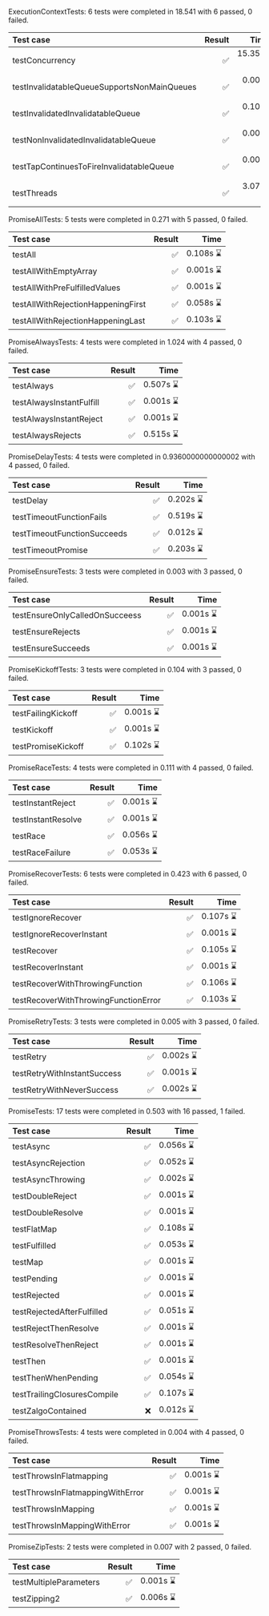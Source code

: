 ExecutionContextTests: 6 tests were completed in 18.541 with 6 passed, 0 failed.

| Test case | Result | Time |
| :--- | ---: | ---:  |
| testConcurrency | ✅ |15.354s ⌛️ |
| testInvalidatableQueueSupportsNonMainQueues | ✅ |0.002s ⌛️ |
| testInvalidatedInvalidatableQueue | ✅ |0.102s ⌛️ |
| testNonInvalidatedInvalidatableQueue | ✅ |0.007s ⌛️ |
| testTapContinuesToFireInvalidatableQueue | ✅ |0.001s ⌛️ |
| testThreads | ✅ |3.075s ⌛️ |

PromiseAllTests: 5 tests were completed in 0.271 with 5 passed, 0 failed.

| Test case | Result | Time |
| :--- | ---: | ---:  |
| testAll | ✅ |0.108s ⌛️ |
| testAllWithEmptyArray | ✅ |0.001s ⌛️ |
| testAllWithPreFulfilledValues | ✅ |0.001s ⌛️ |
| testAllWithRejectionHappeningFirst | ✅ |0.058s ⌛️ |
| testAllWithRejectionHappeningLast | ✅ |0.103s ⌛️ |

PromiseAlwaysTests: 4 tests were completed in 1.024 with 4 passed, 0 failed.

| Test case | Result | Time |
| :--- | ---: | ---:  |
| testAlways | ✅ |0.507s ⌛️ |
| testAlwaysInstantFulfill | ✅ |0.001s ⌛️ |
| testAlwaysInstantReject | ✅ |0.001s ⌛️ |
| testAlwaysRejects | ✅ |0.515s ⌛️ |

PromiseDelayTests: 4 tests were completed in 0.9360000000000002 with 4 passed, 0 failed.

| Test case | Result | Time |
| :--- | ---: | ---:  |
| testDelay | ✅ |0.202s ⌛️ |
| testTimeoutFunctionFails | ✅ |0.519s ⌛️ |
| testTimeoutFunctionSucceeds | ✅ |0.012s ⌛️ |
| testTimeoutPromise | ✅ |0.203s ⌛️ |

PromiseEnsureTests: 3 tests were completed in 0.003 with 3 passed, 0 failed.

| Test case | Result | Time |
| :--- | ---: | ---:  |
| testEnsureOnlyCalledOnSucceess | ✅ |0.001s ⌛️ |
| testEnsureRejects | ✅ |0.001s ⌛️ |
| testEnsureSucceeds | ✅ |0.001s ⌛️ |

PromiseKickoffTests: 3 tests were completed in 0.104 with 3 passed, 0 failed.

| Test case | Result | Time |
| :--- | ---: | ---:  |
| testFailingKickoff | ✅ |0.001s ⌛️ |
| testKickoff | ✅ |0.001s ⌛️ |
| testPromiseKickoff | ✅ |0.102s ⌛️ |

PromiseRaceTests: 4 tests were completed in 0.111 with 4 passed, 0 failed.

| Test case | Result | Time |
| :--- | ---: | ---:  |
| testInstantReject | ✅ |0.001s ⌛️ |
| testInstantResolve | ✅ |0.001s ⌛️ |
| testRace | ✅ |0.056s ⌛️ |
| testRaceFailure | ✅ |0.053s ⌛️ |

PromiseRecoverTests: 6 tests were completed in 0.423 with 6 passed, 0 failed.

| Test case | Result | Time |
| :--- | ---: | ---:  |
| testIgnoreRecover | ✅ |0.107s ⌛️ |
| testIgnoreRecoverInstant | ✅ |0.001s ⌛️ |
| testRecover | ✅ |0.105s ⌛️ |
| testRecoverInstant | ✅ |0.001s ⌛️ |
| testRecoverWithThrowingFunction | ✅ |0.106s ⌛️ |
| testRecoverWithThrowingFunctionError | ✅ |0.103s ⌛️ |

PromiseRetryTests: 3 tests were completed in 0.005 with 3 passed, 0 failed.

| Test case | Result | Time |
| :--- | ---: | ---:  |
| testRetry | ✅ |0.002s ⌛️ |
| testRetryWithInstantSuccess | ✅ |0.001s ⌛️ |
| testRetryWithNeverSuccess | ✅ |0.002s ⌛️ |

PromiseTests: 17 tests were completed in 0.503 with 16 passed, 1 failed.

| Test case | Result | Time |
| :--- | ---: | ---:  |
| testAsync | ✅ |0.056s ⌛️ |
| testAsyncRejection | ✅ |0.052s ⌛️ |
| testAsyncThrowing | ✅ |0.002s ⌛️ |
| testDoubleReject | ✅ |0.001s ⌛️ |
| testDoubleResolve | ✅ |0.001s ⌛️ |
| testFlatMap | ✅ |0.108s ⌛️ |
| testFulfilled | ✅ |0.053s ⌛️ |
| testMap | ✅ |0.001s ⌛️ |
| testPending | ✅ |0.001s ⌛️ |
| testRejected | ✅ |0.001s ⌛️ |
| testRejectedAfterFulfilled | ✅ |0.051s ⌛️ |
| testRejectThenResolve | ✅ |0.001s ⌛️ |
| testResolveThenReject | ✅ |0.001s ⌛️ |
| testThen | ✅ |0.001s ⌛️ |
| testThenWhenPending | ✅ |0.054s ⌛️ |
| testTrailingClosuresCompile | ✅ |0.107s ⌛️ |
| testZalgoContained |  ❌  | 0.012s ⌛️ |

PromiseThrowsTests: 4 tests were completed in 0.004 with 4 passed, 0 failed.

| Test case | Result | Time |
| :--- | ---: | ---:  |
| testThrowsInFlatmapping | ✅ |0.001s ⌛️ |
| testThrowsInFlatmappingWithError | ✅ |0.001s ⌛️ |
| testThrowsInMapping | ✅ |0.001s ⌛️ |
| testThrowsInMappingWithError | ✅ |0.001s ⌛️ |

PromiseZipTests: 2 tests were completed in 0.007 with 2 passed, 0 failed.

| Test case | Result | Time |
| :--- | ---: | ---:  |
| testMultipleParameters | ✅ |0.001s ⌛️ |
| testZipping2 | ✅ |0.006s ⌛️ |
